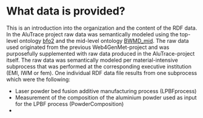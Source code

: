 # What data is provided?
This is an introduction into the organization and the content of the RDF data. In the AluTrace project raw data was semantically modeled using the top-level ontology [bfo2](https://github.com/bfo-ontology/BFO/wiki#news-bfo-20-now-released) and the mid-level ontology [BWMD_mid](https://matportal.org/ontologies/BWMD-MID). The raw data used originated from the previous Web4GenMet-project and was purposefully supplemented with raw data produced in the AluTrace-project itself. The raw data was semantically modeled per material-intensive subprocess that was performed at the corresponding executive institution (EMI, IWM or fem). One individual RDF data file results from one subprocess which were the following:
- Laser powder bed fusion additive manufacturing process (LPBFprocess)
- Measurement of the composition of the aluminium powder used as input for the LPBF process (PowderComposition)
- 
